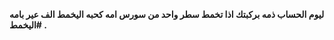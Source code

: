 <b> ليوم الحساب ذمه بركبتك اذا تخمط سطر واحد من سورس امه كحبه اليخمط  الف عير بامه اليخمط# 
. </b>


